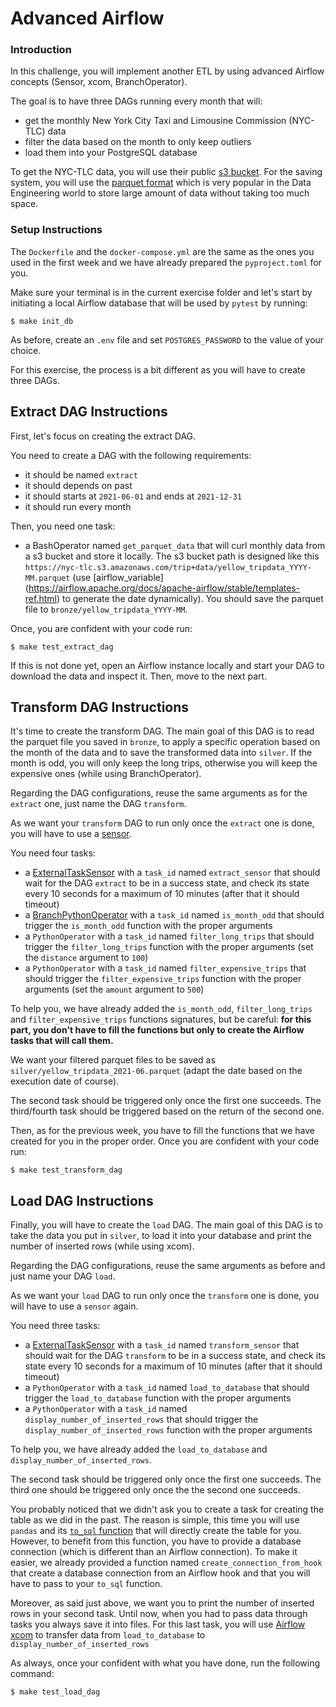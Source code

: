 # Advanced Airflow

### Introduction

In this challenge, you will implement another ETL by using advanced Airflow concepts (Sensor, xcom, BranchOperator).

The goal is to have three DAGs running every month that will:
- get the monthly New York City Taxi and Limousine Commission (NYC-TLC) data
- filter the data based on the month to only keep outliers
- load them into your PostgreSQL database

To get the NYC-TLC data, you will use their public [s3 bucket](https://nyc-tlc.s3.amazonaws.com/).
For the saving system, you will use the [parquet format](https://fr.wikipedia.org/wiki/Apache_Parquet) which is very popular in the Data Engineering world to store large amount of data without taking too much space.

### Setup Instructions

The `Dockerfile` and the `docker-compose.yml` are the same as the ones you used in the first week and we have already prepared the `pyproject.toml` for you.

Make sure your terminal is in the current exercise folder and let's start by initiating a local Airflow database that will be used by `pytest` by running:

```
$ make init_db
```

As before, create an `.env` file and set `POSTGRES_PASSWORD` to the value of your choice.

For this exercise, the process is a bit different as you will have to create three DAGs.

## Extract DAG Instructions

First, let's focus on creating the extract DAG.

You need to create a DAG with the following requirements:
- it should be named `extract`
- it should depends on past
- it should starts at `2021-06-01` and ends at `2021-12-31`
- it should run every month

Then, you need one task:
- a BashOperator named `get_parquet_data` that will curl monthly data from a s3 bucket and store it locally. The s3 bucket path is designed like this `https://nyc-tlc.s3.amazonaws.com/trip+data/yellow_tripdata_YYYY-MM.parquet` (use [airflow_variable] (https://airflow.apache.org/docs/apache-airflow/stable/templates-ref.html) to generate the date dynamically). You should save the parquet file to `bronze/yellow_tripdata_YYYY-MM`.


Once, you are confident with your code run:

```
$ make test_extract_dag
```

If this is not done yet, open an Airflow instance locally and start your DAG to download the data and inspect it. Then, move to the next part.

## Transform DAG Instructions

It's time to create the transform DAG. The main goal of this DAG is to read the parquet file you saved in `bronze`, to apply a specific operation based on the month of the data and to save the transformed data into `silver`. If the month is odd, you will only keep the long trips, otherwise you will keep the expensive ones (while using BranchOperator).

Regarding the DAG configurations, reuse the same arguments as for the `extract` one, just name the DAG `transform`.

As we want your `transform` DAG to run only once the `extract` one is done, you will have to use a [sensor](https://airflow.apache.org/docs/apache-airflow/stable/concepts/sensors.html).

You need four tasks:
- a [ExternalTaskSensor](https://airflow.apache.org/docs/apache-airflow/stable/howto/operator/external_task_sensor.html) with a `task_id` named `extract_sensor` that should wait for the DAG `extract` to be in a success state, and check its state every 10 seconds for a maximum of 10 minutes (after that it should timeout)
- a [BranchPythonOperator](https://airflow.apache.org/docs/apache-airflow/1.10.6/concepts.html?highlight=branch+operator#branching) with a `task_id` named `is_month_odd` that should trigger the `is_month_odd` function with the proper arguments
- a `PythonOperator` with a `task_id` named `filter_long_trips` that should trigger the `filter_long_trips` function with the proper arguments (set the `distance` argument to `100`)
- a `PythonOperator` with a `task_id` named `filter_expensive_trips` that should trigger the `filter_expensive_trips` function with the proper arguments (set the `amount` argument to `500`)


To help you, we have already added the `is_month_odd`, `filter_long_trips` and `filter_expensive_trips` functions signatures, but be careful:
**for this part, you don't have to fill the functions but only to create the Airflow tasks that will call them.**

We want your filtered parquet files to be saved as `silver/yellow_tripdata_2021-06.parquet` (adapt the date based on the execution date of course).

The second task should be triggered only once the first one succeeds.
The third/fourth task should be triggered based on the return of the second one.

Then, as for the previous week, you have to fill the functions that we have created for you in the proper order. Once you are confident with your code run:

```
$ make test_transform_dag
```

## Load DAG Instructions

Finally, you will have to create the `load` DAG. The main goal of this DAG is to take the data you put in `silver`, to load it into your database and print the number of inserted rows (while using xcom).

Regarding the DAG configurations, reuse the same arguments as before and just name your DAG `load`.

As we want your `load` DAG to run only once the `transform` one is done, you will have to use a `sensor` again.

You need three tasks:
- a [ExternalTaskSensor](https://airflow.apache.org/docs/apache-airflow/stable/howto/operator/external_task_sensor.html) with a `task_id` named `transform_sensor` that should wait for the DAG `transform` to be in a success state, and check its state every 10 seconds for a maximum of 10 minutes (after that it should timeout)
- a `PythonOperator` with a `task_id` named `load_to_database` that should trigger the `load_to_database` function with the proper arguments
- a `PythonOperator` with a `task_id` named `display_number_of_inserted_rows` that should trigger the `display_number_of_inserted_rows` function with the proper arguments


To help you, we have already added the `load_to_database` and `display_number_of_inserted_rows`.

The second task should be triggered only once the first one succeeds.
The third one should be triggered only once the the second one succeeds.

You probably noticed that we didn't ask you to create a task for creating the table as we did in the past. The reason is simple, this time you will use `pandas` and its [`to_sql` function](https://pandas.pydata.org/docs/reference/api/pandas.DataFrame.to_sql.html) that will directly create the table for you. However, to benefit from this function, you have to provide a database connection (which is different than an Airflow connection). To make it easier, we already provided a function named `create_connection_from_hook` that create a database connection from an Airflow hook and that you will have to pass to your `to_sql` function.

Moreover, as said just above, we want you to print the number of inserted rows in your second task. Until now, when you had to pass data through tasks you always save it into files. For this last task, you will use [Airflow xcom](https://airflow.apache.org/docs/apache-airflow/stable/concepts/xcoms.html) to transfer data from `load_to_database` to `display_number_of_inserted_rows`

As always, once your confident with what you have done, run the following command:

```
$ make test_load_dag
```

